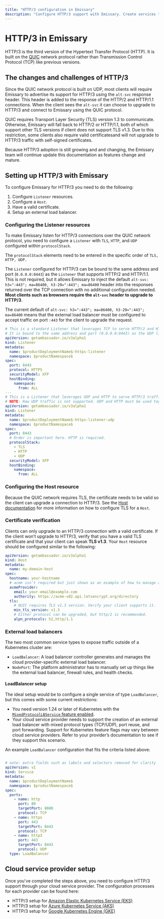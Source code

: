 ```yaml
---
title: "HTTP/3 configuration in Emissary"
description: "Configure HTTP/3 support with Emissary. Create services to handle UDP and TCP traffic and setup HTTP/3 with your cloud service provider."
---
```


# HTTP/3 in Emissary

HTTP/3 is the third version of the Hypertext Transfer Protocol (HTTP). It is built on the [QUIC](https://www.chromium.org/quic/) network protocol rather than Transmission Control Protocol (TCP) like previous versions.

## The changes and challenges of HTTP/3

Since the QUIC network protocol is built on UDP, most clients will require Emissary to advertise its support for HTTP/3 using the `alt-svc` response header. This header is added to the response of the HTTP/2 and HTTP/1.1 connections. When the client sees the `alt-svc` it can choose to upgrade to HTTP/3 and connect to Emissary using the QUIC protocol.

QUIC requires Transport Layer Security (TLS) version 1.3 to communicate. Otherwise, Emissary will fall back to HTTP/2 or HTTP/1.1, both of which support other TLS versions if client does not support TLS v1.3. Due to this restriction, some clients also require valid certificatesand will not upgrade to HTTP/3 traffic with self-signed certificates.

Because HTTP/3 adoption is still growing and and changing, the Emissary team will continue update this documentation as features change and mature.

## Setting up HTTP/3 with Emissary

To configure Emissary for HTTP/3 you need to do the following:

1. Configure `Listener` resources.
2. Configure a `Host`.
3. Have a valid certificate.
4. Setup an external load balancer.

### Configuring the Listener resources

To make Emissary listen for HTTP/3 connections over the QUIC network protocol, you need to configure a `Listener` with `TLS`, `HTTP`, and `UDP` configured within `protocolStack`.

<Alert severity="info">
The <code>protocolStack</code> elements need to be entered in the specific order of <code>TLS, HTTP, UDP.</code>
</Alert>

The `Listener` configured for HTTP/3 can be bound to the same address and port (`0.0.0.0:8443`) as the `Listener` that supports HTTP/2 and HTTP/1.1. This is not required, but it allows Emissary to inject the default `alt-svc: h3=":443"; ma=86400, h3-29=":443"; ma=86400` header into the responses returned over the TCP connection with no additional configuration needed. **Most clients such as browsers require the `alt-svc` header to upgrade to HTTP/3**.

<Alert severity="info">
The current default of <code>alt-svc: h3=":443"; ma=86400, h3-29=":443"; ma=86400</code> means that the external load balancer must be configured to accept traffic on port <code>:443</code> for the client to upgrade the request.
</Alert>

```yaml
# This is a standard Listener that leverages TCP to serve HTTP/2 and HTTP/1.1 traffic.
# It is bound to the same address and port (0.0.0.0:8443) as the UDP listener.
apiVersion: getambassador.io/v3alpha1
kind: Listener
metadata:
  name: $productDeploymentName$-https-listener
  namespace: $productNamespace$
spec:
  port: 8443
  protocol: HTTPS
  securityModel: XFP
  hostBinding:
    namespace:
      from: ALL
---
# This is a Listener that leverages UDP and HTTP to serve HTTP/3 traffic.
# NOTE: Raw UDP traffic is not supported. UDP and HTTP must be used together.
apiVersion: getambassador.io/v3alpha1
kind: Listener
metadata:
  name: $productDeploymentName$-https-listener-udp
  namespace: $productNamespace$
spec:
  port: 8443
  # Order is important here. HTTP is required.
  protocolStack:
    - TLS
    - HTTP
    - UDP
  securityModel: XFP
  hostBinding:
    namespace:
      from: ALL
```

### Configuring the Host resource

Because the QUIC network requires TLS, the certificate needs to be valid so the client can upgrade a connection to HTTP/3. See the [Host documentation](./host-crd.md) for more information on how to configure TLS for a `Host`.

### Certificate verification

Clients can only upgrade to an HTTP/3 connection with a valid certificate. If the client won’t upgrade to HTTP/3, verify that you have a valid TLS certificate and that your client can speak **TLS v1.3**. Your `Host` resource should be configured similar to the following:

```yaml
apiVersion: getambassador.io/v3alpha1
kind: Host
metadata:
  name: my-domain-host
spec:
  hostname: your-hostname
  # acme isn't required but just shown as an example of how to manage a valid TLS cert
  acmeProvider:
    email: your-email@example.com
    authority: https://acme-v02.api.letsencrypt.org/directory
  tls:
    # QUIC requires TLS v1.3 version. Verify your client supports it.
    min_tls_version: v1.3
    # Either protocol can be upgraded, but http/2 is recommended.
    alpn_protocols: h2,http/1.1
```

### External load balancers

The two most common service types to expose traffic outside of a Kubernetes cluster are:

- `LoadBalancer`: A load balancer controller generates and manages the cloud provider-specific external load balancer.
- `NodePort`: The platform administrator has to manually set up things like the external load balancer, firewall rules, and health checks.

#### LoadBalancer setup

The ideal setup would be to configure a single service of type `LoadBalancer`, but this comes with some current restrictions:
- You need version 1.24 or later of Kubernetes with the [`MixedProtocolLBService` feature enabled](https://kubernetes.io/docs/concepts/services-networking/service/#load-balancers-with-mixed-protocol-types).
- Your cloud service provider needs to support the creation of an external load balancer with mixed protocol types (TCP/UDP), port reuse, and port forwarding. Support for Kubernetes feature flags may vary between cloud service providers. Refer to your provider’s documentation to see if they support this scenario.

An example `LoadBalancer` configuration that fits the criteria listed above:

```yaml

# note: extra fields such as labels and selectors removed for clarity
apiVersion: v1
kind: Service
metadata:
  name: $productDeploymentName$
  namespace: $productNamespace$
spec:
  ports:
    - name: http
      port: 80
      targetPort: 8080
      protocol: TCP
    - name: https
      port: 443
      targetPort: 8443
      protocol: TCP
    - name: http3
      port: 443
      targetPort: 8443
      protocol: UDP
  type: LoadBalancer
```

## Cloud service provider setup

Once you've completed the steps above, you need to configure HTTP/3 support through your cloud service provider. The configuration processes for each provider can be found here:

- HTTP/3 setup for [Amazon Elastic Kubernetes Service (EKS)](../../../howtos/http3-eks)
- HTTP/3 setup for [Azure Kubernetes Service (AKS)](../../../howtos/http3-aks)
- HTTP/3 setup for [Google Kubernetes Engine (GKE)](../../../howtos/http3-gke)
